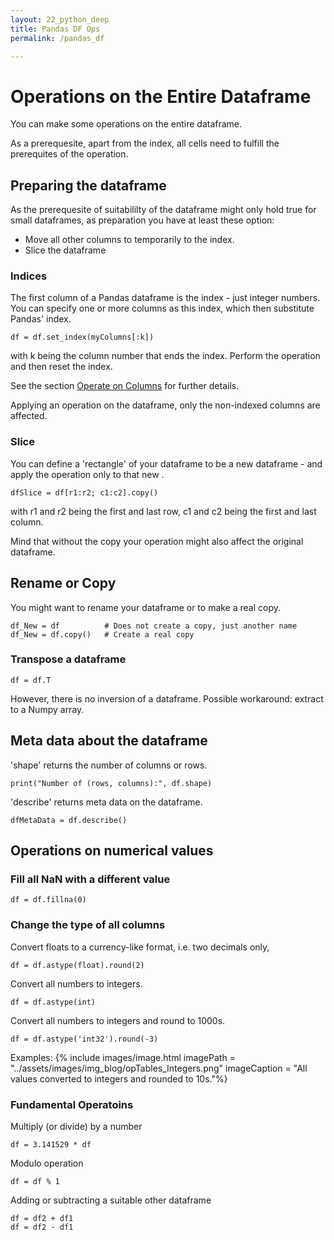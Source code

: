 ```yaml
---
layout: 22_python_deep
title: Pandas DF Ops
permalink: /pandas_df

---
```


# Operations on the Entire Dataframe

You can make some operations on the entire dataframe.

As a prerequesite, apart from the index, all cells need to fulfill the prerequites of the operation.
## Preparing the dataframe

As the prerequesite of suitabililty of the dataframe might only hold true for small dataframes, as preparation
you have at least these option:

- Move all other columns to temporarily to the index.
- Slice the dataframe

### Indices

The first column of a Pandas dataframe is the index - just integer numbers.
You can specify one or more columns as this index, which then substitute Pandas' index.

>
    df = df.set_index(myColumns[:k])

with k being the column number that ends the index.
Perform the operation and then reset the index.

See the section [Operate on Columns](pandas_columns) for further details.

Applying an operation on the dataframe, only the non-indexed columns are affected. 

### Slice

You can define a 'rectangle' of your dataframe to be a new dataframe - and apply the operation only to that new .

>
    dfSlice = df[r1:r2; c1:c2].copy()

with r1 and r2 being the first and last row, c1 and c2 being the first and last column.

Mind that without the copy your operation might also affect the original dataframe. 

## Rename or Copy

You might want to rename your dataframe or to make a real copy.

>
    df_New = df          # Does not create a copy, just another name
    df_New = df.copy()   # Create a real copy 

### Transpose a dataframe

>
    df = df.T

However, there is no inversion of a dataframe.
Possible workaround: extract to a Numpy array. 

## Meta data about the dataframe

'shape' returns the number of columns or rows. 

>
    print("Number of (rows, columns):", df.shape)

'describe' returns meta data on the dataframe.

>
    dfMetaData = df.describe()

## Operations on numerical values

### Fill all NaN with a different value
>
    df = df.fillna(0)

### Change the type of all columns

Convert floats to a currency-like format, i.e. two decimals only,
>
    df = df.astype(float).round(2)

Convert all numbers  to integers.
>
    df = df.astype(int)

Convert all numbers to integers and round to 1000s. 
>
    df = df.astype('int32').round(-3)

Examples: 
{% include images/image.html imagePath = "../assets/images/img_blog/opTables_Integers.png" imageCaption = "All values converted to integers and rounded to 10s."%}

### Fundamental Operatoins

Multiply (or divide) by a number

>
    df = 3.141529 * df

Modulo operation
>
    df = df % 1

Adding or subtracting a suitable other dataframe
>
    df = df2 + df1
    df = df2 - df1




